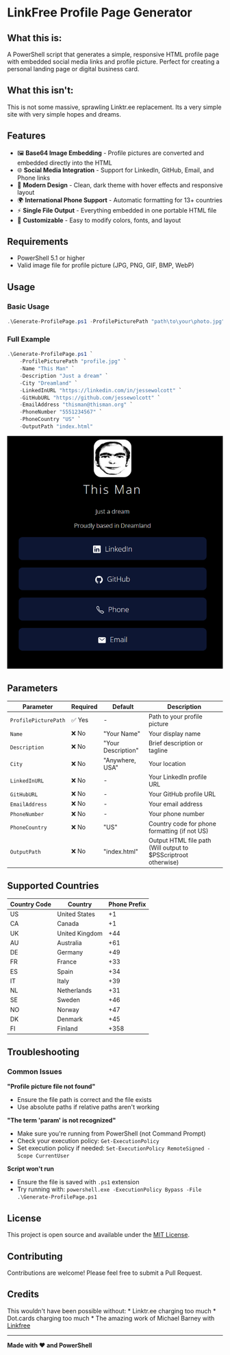 # LinkFree Profile Page Generator

## What this is:
A PowerShell script that generates a simple, responsive HTML profile page with embedded social media links and profile picture. Perfect for creating a personal landing page or digital business card.

## What this isn't:
This is not some massive, sprawling Linktr.ee replacement. Its a very simple site with very simple hopes and dreams.

## Features

- 🖼️ **Base64 Image Embedding** - Profile pictures are converted and embedded directly into the HTML
- 🌐 **Social Media Integration** - Support for LinkedIn, GitHub, Email, and Phone links
- 🎨 **Modern Design** - Clean, dark theme with hover effects and responsive layout
- 🌍 **International Phone Support** - Automatic formatting for 13+ countries
- ⚡ **Single File Output** - Everything embedded in one portable HTML file
- 🔧 **Customizable** - Easy to modify colors, fonts, and layout

## Requirements

- PowerShell 5.1 or higher
- Valid image file for profile picture (JPG, PNG, GIF, BMP, WebP)

## Usage

### Basic Usage
```powershell
.\Generate-ProfilePage.ps1 -ProfilePicturePath "path\to\your\photo.jpg"

```

### Full Example
```powershell
.\Generate-ProfilePage.ps1 `
    -ProfilePicturePath "profile.jpg" `
    -Name "This Man" `
    -Description "Just a dream" `
    -City "Dreamland" `
    -LinkedInURL "https://linkedin.com/in/jessewolcott" `
    -GitHubURL "https://github.com/jessewolcott" `
    -EmailAddress "thisman@thisman.org" `
    -PhoneNumber "5551234567" `
    -PhoneCountry "US" `
    -OutputPath "index.html"
```
![image](example.png)

## Parameters

| Parameter | Required | Default | Description |
|-----------|----------|---------|-------------|
| `ProfilePicturePath` | ✅ Yes | - | Path to your profile picture |
| `Name` | ❌ No | "Your Name" | Your display name |
| `Description` | ❌ No | "Your Description" | Brief description or tagline |
| `City` | ❌ No | "Anywhere, USA" | Your location |
| `LinkedInURL` | ❌ No | - | Your LinkedIn profile URL |
| `GitHubURL` | ❌ No | - | Your GitHub profile URL |
| `EmailAddress` | ❌ No | - | Your email address |
| `PhoneNumber` | ❌ No | - | Your phone number |
| `PhoneCountry` | ❌ No | "US" | Country code for phone formatting (if not US) |
| `OutputPath` | ❌ No | "index.html" | Output HTML file path (Will output to $PSScriptroot otherwise) |

## Supported Countries

| Country Code | Country | Phone Prefix |
|--------------|---------|--------------|
| US | United States | +1 |
| CA | Canada | +1 |
| UK | United Kingdom | +44 |
| AU | Australia | +61 |
| DE | Germany | +49 |
| FR | France | +33 |
| ES | Spain | +34 |
| IT | Italy | +39 |
| NL | Netherlands | +31 |
| SE | Sweden | +46 |
| NO | Norway | +47 |
| DK | Denmark | +45 |
| FI | Finland | +358 |

## Troubleshooting

### Common Issues

**"Profile picture file not found"**
- Ensure the file path is correct and the file exists
- Use absolute paths if relative paths aren't working

**"The term 'param' is not recognized"**
- Make sure you're running from PowerShell (not Command Prompt)
- Check your execution policy: `Get-ExecutionPolicy`
- Set execution policy if needed: `Set-ExecutionPolicy RemoteSigned -Scope CurrentUser`

**Script won't run**
- Ensure the file is saved with `.ps1` extension
- Try running with: `powershell.exe -ExecutionPolicy Bypass -File .\Generate-ProfilePage.ps1`

## License

This project is open source and available under the [MIT License](LICENSE).

## Contributing

Contributions are welcome! Please feel free to submit a Pull Request.

## Credits

This wouldn't have been possible without:
    * Linktr.ee charging too much
    * Dot.cards charging too much
    * The amazing work of Michael Barney with [Linkfree](https://github.com/MichaelBarney/LinkFree) 

---

**Made with ❤️ and PowerShell**
